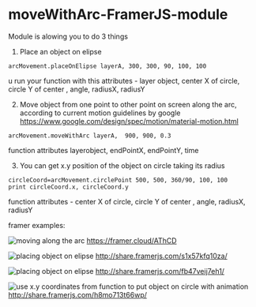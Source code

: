# moveWithArc-FramerJS-module

Module is alowing you to do 3 things
1. Place an object on elipse

```
arcMovement.placeOnElipse layerA, 300, 300, 90, 100, 100
```

u run your function with this attributes - layer object, center X of circle, circle Y of center , angle, radiusX, radiusY


2. Move object from one point to other point on screen along the arc, according to current motion guidelines by google
https://www.google.com/design/spec/motion/material-motion.html


```
arcMovement.moveWithArc layerA,  900, 900, 0.3
```

function attributes layerobject, endPointX, endPointY, time



3. You can get x.y position of the object on circle taking its radius

```
circleCoord=arcMovement.circlePoint 500, 500, 360/90, 100, 100
print circleCoord.x, circleCoord.y

```
function attributes -  center X of circle, circle Y of center , angle, radiusX, radiusY


framer examples:

![moving along the arc](https://github.com/mamezito/moveWithArc-FramerJS-module/blob/master/images/arcMovement.gif)
https://framer.cloud/AThCD

![placing object on elipse](https://github.com/mamezito/moveWithArc-FramerJS-module/blob/master/images/circle1.png)
http://share.framerjs.com/s1x57kfq10za/

![placing object on elipse](https://github.com/mamezito/moveWithArc-FramerJS-module/blob/master/images/circle2.gif)
http://share.framerjs.com/fb47veij7eh1/

![use x.y coordinates from function to put object on circle with animation](https://github.com/mamezito/moveWithArc-FramerJS-module/blob/master/images/circlePoints.gif)
http://share.framerjs.com/h8mo713t66wp/
